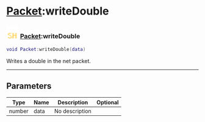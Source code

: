 # [Packet](../packet/README.md):writeDouble

### <img src="../../.gitbook/assets/shared.png" width="32" height="32" /> [Packet](../packet/README.md):writeDouble

```lua
void Packet:writeDouble(data)
```

Writes a double in the net packet.<br>

-----------------
## Parameters

| Type   | Name | Description | Optional |
| ------ | ---- | ----------- | -------: |
| number | data | No description |   |
